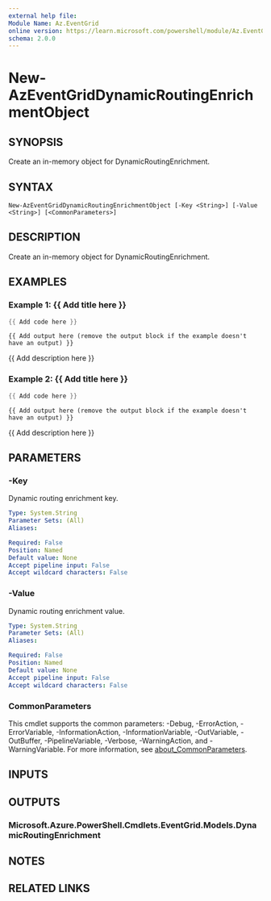 ```yaml
---
external help file:
Module Name: Az.EventGrid
online version: https://learn.microsoft.com/powershell/module/Az.EventGrid/new-azeventgriddynamicroutingenrichmentobject
schema: 2.0.0
---
```


# New-AzEventGridDynamicRoutingEnrichmentObject

## SYNOPSIS
Create an in-memory object for DynamicRoutingEnrichment.

## SYNTAX

```
New-AzEventGridDynamicRoutingEnrichmentObject [-Key <String>] [-Value <String>] [<CommonParameters>]
```

## DESCRIPTION
Create an in-memory object for DynamicRoutingEnrichment.

## EXAMPLES

### Example 1: {{ Add title here }}
```powershell
{{ Add code here }}
```

```output
{{ Add output here (remove the output block if the example doesn't have an output) }}
```

{{ Add description here }}

### Example 2: {{ Add title here }}
```powershell
{{ Add code here }}
```

```output
{{ Add output here (remove the output block if the example doesn't have an output) }}
```

{{ Add description here }}

## PARAMETERS

### -Key
Dynamic routing enrichment key.

```yaml
Type: System.String
Parameter Sets: (All)
Aliases:

Required: False
Position: Named
Default value: None
Accept pipeline input: False
Accept wildcard characters: False
```

### -Value
Dynamic routing enrichment value.

```yaml
Type: System.String
Parameter Sets: (All)
Aliases:

Required: False
Position: Named
Default value: None
Accept pipeline input: False
Accept wildcard characters: False
```

### CommonParameters
This cmdlet supports the common parameters: -Debug, -ErrorAction, -ErrorVariable, -InformationAction, -InformationVariable, -OutVariable, -OutBuffer, -PipelineVariable, -Verbose, -WarningAction, and -WarningVariable. For more information, see [about_CommonParameters](http://go.microsoft.com/fwlink/?LinkID=113216).

## INPUTS

## OUTPUTS

### Microsoft.Azure.PowerShell.Cmdlets.EventGrid.Models.DynamicRoutingEnrichment

## NOTES

## RELATED LINKS

